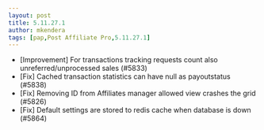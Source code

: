 ```yaml
---
layout: post
title: 5.11.27.1
author: mkendera
tags: [pap,Post Affiliate Pro,5.11.27.1]
---
```


- [Improvement] For transactions tracking requests count also unreferred/unprocessed sales (#5833)
- [Fix] Cached transaction statistics can have null as payoutstatus (#5838)
- [Fix] Removing ID from Affiliates manager allowed view crashes the grid (#5826)
- [Fix] Default settings are stored to redis cache when database is down (#5864)

